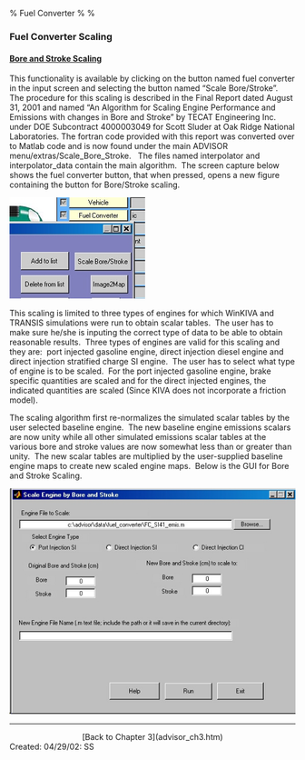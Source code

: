 % Fuel Converter
% 
% 

### Fuel Converter Scaling 

#### <u>Bore and Stroke Scaling</u>

This functionality is available by clicking on the button named fuel
converter in the input screen and selecting the button named “Scale
Bore/Stroke”.  The procedure for this scaling is described in the Final
Report dated August 31, 2001 and named “An Algorithm for Scaling Engine
Performance and Emissions with changes in Bore and Stroke” by TECAT
Engineering Inc. under DOE Subcontract 4000003049 for Scott Sluder at
Oak Ridge National Laboratories. The fortran code provided with this
report was converted over to Matlab code and is now found under the main
ADVISOR menu/extras/Scale\_Bore\_Stroke.   The files named interpolator
and interpolator\_data contain the main algorithm.  The screen capture
below shows the fuel converter button, that when pressed, opens a new
figure containing the button for Bore/Stroke scaling.

![](bore_stroke1.jpg)

This scaling is limited to three types of engines for which WinKIVA and
TRANSIS simulations were run to obtain scalar tables.  The user has to
make sure he/she is inputing the correct type of data to be able to
obtain reasonable results.  Three types of engines are valid for this
scaling and they are:  port injected gasoline engine, direct injection
diesel engine and direct injection stratified charge SI engine.  The
user has to select what type of engine is to be scaled.  For the port
injected gasoline engine, brake specific quantities are scaled and for
the direct injected engines, the indicated quantities are scaled (Since
KIVA does not incorporate a friction model).

The scaling algorithm first re-normalizes the simulated scalar tables by
the user selected baseline engine.  The new baseline engine emissions
scalars are now unity while all other simulated emissions scalar tables
at the various bore and stroke values are now somewhat less than or
greater than unity.  The new scalar tables are multiplied by the
user-supplied baseline engine maps to create new scaled engine maps. 
Below is the GUI for Bore and Stroke Scaling.

![](bore_stroke2.jpg)

* * * * *

<center>
[Back to Chapter 3](advisor_ch3.htm)

</center>
Created: 04/29/02: SS
